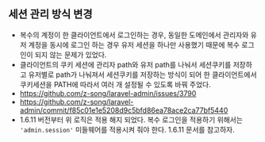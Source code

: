 ## 세션 관리 방식 변경
- 복수의 계정이 한 클라이언트에서 로그인하는 경우, 동일한 도메인에서 관리자와 유저 계정을 동시에 로그인 하는 경우 유저 세션을 하나만 사용했기 때문에 복수 로그인이 되지 않는 문제가 있었다.
- 클라이언트의 쿠키 세션에 관리자 path와 유저 path를 나눠서 세션쿠키를 저장하고 유저별로 path가 나눠져서 세션쿠키를 저장하는 방식이 되어 한 클라이언트에서 쿠키세션을 PATH에 따라서 여러 개 설정될 수 있도록 바꿔 주었다.
- https://github.com/z-song/laravel-admin/issues/3790
- https://github.com/z-song/laravel-admin/commit/f85c01e1e5208d9c5bfd86ea78ace2ca77bf5440
- 1.6.11 버전부터 위 로직은 적용 해지 되었다. 복수 로그인을 적용하기 위해서는 `'admin.session'` 미들웨어를 적용시켜 줘야 한다. 1.6.11 문서를 참고하자.



